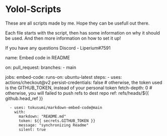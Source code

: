 # Yolol-Scripts
These are all scripts made by me. Hope they can be usefull out there.

Each file starts with the script, then has some information on why it should be used. And then more information on how to set it up!

If you have any questions Discord - Liperium#7591

name: Embed code in README

on:
  pull_request:
    branches:
      - main

jobs:
  embed-code:
    runs-on: ubuntu-latest
    steps:
      - uses: actions/checkout@v2
          persist-credentials: false # otherwise, the token used is the GITHUB_TOKEN, instead of your personal token
          fetch-depth: 0 # otherwise, you will failed to push refs to dest repo
          ref: refs/heads/${{ github.head_ref }}

      - uses: tokusumi/markdown-embed-code@main
        with:
          markdown: "README.md"
          token: ${{ secrets.GITHUB_TOKEN }}
          message: "synchronizing Readme"
          silent: true
